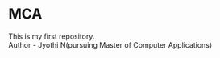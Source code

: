 # MCA
This is my first repository.
<br>
Author - Jyothi N(pursuing Master of Computer Applications)

